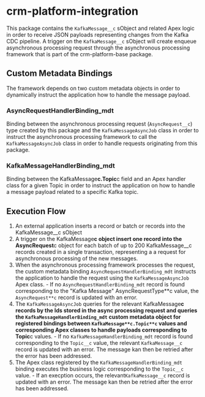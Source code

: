 # crm-platform-integration

This package contains the `KafkaMessage__c` sObject and related Apex logic in order to receive JSON payloads representing
changes from the Kafka CDC pipeline. A trigger on the `KafkaMessage__c` sObject will create enqueue asynchronous processing
request through the asynchronous processing framework that is part of the crm-platform-base package.

## Custom Metadata Bindings

The framework depends on two custom metadata objects in order to dynamically instruct the application how to handle the message payload.

### AsyncRequestHandlerBinding_mdt

Binding between the asynchronous processing request (`AsyncRequest__c`) type created by this package and the `KafkaMessageAsyncJob` class
in order to instruct the asynchronous processing framework to call the `KafkaMessageAsyncJob` class in order to handle
requests originating from this package.

### KafkaMessageHandlerBinding_mdt

Binding between the KafkaMessage**c.Topic**c field and an Apex handler class for a given Topic in order to instruct the
application on how to handle a message payload related to a specific Kafka topic.

## Execution Flow

1. An external application inserts a record or batch or records into the KafkaMessage\_\_c sObject
2. A trigger on the KafkaMessage**c object insert one record into the AsyncRequest**c object for each batch of up to 200
   KafkaMessage\_\_c records created in a single transaction, representing a a request for asynchronous processing of the new
   messages.
3. When the asynchronous processing framework processes the request, the custom metadata binding `AsyncRequestHandlerBinding_mdt`
   instructs the application to handle the request using the `KafkaMessageAsyncJob` Apex class. - If no `AsyncRequestHandlerBinding_mdt` record is found corresponding to the "Kafka Message" AsyncRequestType**c value,
   the `AsyncRequest**c` record is updated with an error.
4. The `KafkaMessageAsyncJob` queries for the relevant KafkaMessage**c records by the Ids stored in the async processing
   request and queries the `KafkaMessageHandlerBinding_mdt` custom metadata object for registered bindings between `KafkaMessage**c.Topic**c`
   values and corresponding Apex classes to handle payloads corresponding to Topic**c values. - If no `KafkaMessageHandlerBinding_mdt` record is found corresponding to the `Topic__c` value, the relevant
   `KafkaMessage__c` record is updated with an error. The message kan then be retried after the error has been addressed.
5. The Apex class registered by the `KafkaMessageHandlerBinding_mdt` binding executes the business logic corresponding to the
   `Topic__c` value. - If an execption occurs, the relevant`KafkaMessage__c` record is updated with an error. The message kan then be retried
   after the error has been addressed.
